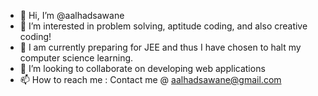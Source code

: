 - 👋 Hi, I’m @aalhadsawane
- 👀 I’m interested in problem solving, aptitude coding, and also creative coding!
- 🌱 I am currently preparing for JEE and thus I have chosen to halt my computer science learning.
- 💞️ I’m looking to collaborate on developing web applications
- 📫 How to reach me : Contact me @ aalhadsawane@gmail.com

<!---
aalhadsawane/aalhadsawane is a ✨ special ✨ repository because its `README.md` (this file) appears on your GitHub profile.
You can click the Preview link to take a look at your changes.
--->
